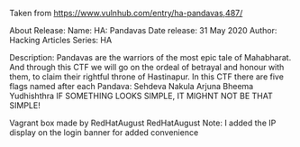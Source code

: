 Taken from https://www.vulnhub.com/entry/ha-pandavas,487/

About Release:
    Name: HA: Pandavas
    Date release: 31 May 2020
    Author: Hacking Articles
    Series: HA

Description:
    Pandavas are the warriors of the most epic tale of Mahabharat. And through this CTF we will go on the ordeal of betrayal and honour with them, to claim their rightful throne of Hastinapur. In this CTF there are five flags named after each Pandava:
    Sehdeva
    Nakula
    Arjuna
    Bheema
    Yudhishthra
    IF SOMETHING LOOKS SIMPLE, IT MIGHNT NOT BE THAT SIMPLE!

Vagrant box made by RedHatAugust
RedHatAugust Note:
    I added the IP display on the login banner for added convenience
